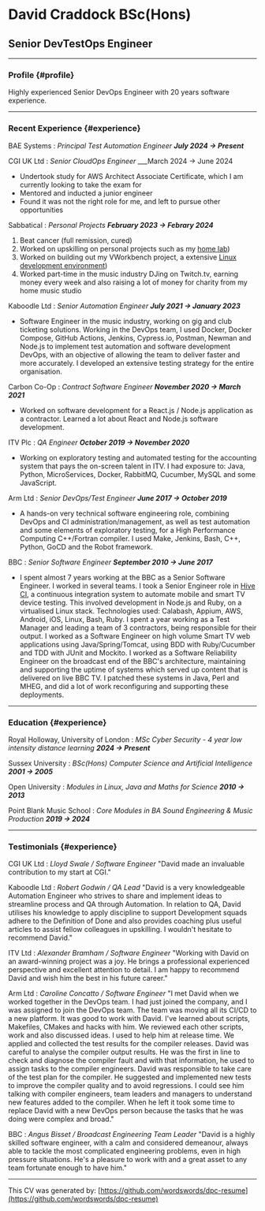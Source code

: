 # David Craddock BSc(Hons)
## Senior DevTestOps Engineer

------

### Profile {#profile}

Highly experienced Senior DevOps Engineer with 20 years software experience.

------

### Recent Experience {#experience}

BAE Systems
: *Principal Test Automation Engineer*
___July 2024 -> Present___

CGI UK Ltd
: *Senior CloudOps Engineer*
___March 2024 -> June 2024
* Undertook study for AWS Architect Associate Certificate, which I am currently looking to take the exam for
* Mentored and inducted a junior engineer
* Found it was not the right role for me, and left to pursue other opportunities

Sabbatical
: *Personal Projects*
___February 2023 -> Febrary 2024___
1) Beat cancer (full remission, cured)
2) Worked on upskilling on personal projects such as my [home lab](https://davidcraddock.net/my-home-network/))
3) Worked on building out my VWorkbench project, a extensive [Linux development environment](https://github.com/wordswords/dotfiles.git))
4) Worked part-time in the music industry DJing on Twitch.tv, earning money every week and also raising a lot
of money for charity from my home music studio

Kaboodle Ltd
: *Senior Automation Engineer*
___July 2021 -> January 2023___
* Software Engineer in the music industry, working on gig and club ticketing
solutions. Working in the DevOps team, I used Docker, Docker Compose, GitHub Actions, Jenkins,
Cypress.io, Postman, Newman and Node.js to implement test automation and
software development DevOps, with an objective of allowing the team to deliver
faster and more accurately. I developed an extensive testing strategy for the entire organisation.

Carbon Co-Op
: *Contract Software Engineer*
___November 2020 -> March 2021___
* Worked on software development for a React.js / Node.js application as a
contractor. Learned a lot about React and Node.js software development.

ITV Plc
: *QA Engineer*
___October 2019 -> November 2020___
* Working on exploratory testing and automated testing for the accounting system
that pays the on-screen talent in ITV. I had exposure to: Java, Python, MicroServices, Docker, RabbitMQ, Cucumber,
MySQL and some JavaScript.

Arm Ltd
: *Senior DevOps/Test Engineer*
___June 2017 -> October 2019___
* A hands-on very technical software engineering role, combining DevOps and CI
administration/management, as well as test automation and some elements of
exploratory testing, for a High Performance Computing C++/Fortran compiler. I used Make, Jenkins, Bash, C++, Python, GoCD and the Robot framework.

BBC
: *Senior Software Engineer*
___September 2010 -> June 2017___
* I spent almost 7 years working at the BBC as a Senior Software Engineer. I
worked in several teams. I took a Senior Engineer role in [Hive CI](https://github.com/bbc/hive-ci), a continuous integration system to automate
mobile and smart TV device testing. This involved development in Node.js and
Ruby, on a virtualised Linux stack. Technologies used: Calabash, Appium, AWS,
Android, iOS, Linux, Bash, Ruby. I spent a year working as a Test Manager and leading a team of 3 contractors,
being responsible for their output. I worked as a Software Engineer on high volume Smart TV web applications using
Java/Spring/Tomcat, using BDD with Ruby/Cucumber and TDD with JUnit and
Mockito. I worked as a Software Reliability Engineer on the broadcast end of the BBC's
architecture, maintaining and supporting the uptime of systems which served up
content that is delivered on live BBC TV. I patched these systems in Java,
Perl and MHEG, and did a lot of work reconfiguring and supporting these
deployments.

------

### Education {#experience}

Royal Holloway, University of London
: *MSc Cyber Security - 4 year low intensity distance learning*
___2024 -> Present___

Sussex University
: *BSc(Hons) Computer Science and Artificial Intelligence*
___2001 -> 2005___

Open University
: *Modules in Linux, Java and Maths for Science*
___2010 -> 2013___

Point Blank Music School
: *Core Modules in BA Sound Engineering & Music Production*
___2019 -> 2024___

------

### Testimonials {#experience}

CGI UK Ltd
: *Lloyd Swale / Software Engineer*
"David made an invaluable contribution to my start at CGI."

Kaboodle Ltd
: *Robert Godwin / QA Lead*
"David is a very knowledgeable Automation Engineer who strives to share and
implement ideas to streamline process and QA through Automation. In relation to
QA, David utilises his knowledge to apply discipline to support Development
squads adhere to the Definition of Done and also provides coaching plus useful
articles to assist fellow colleagues in upskilling. I wouldn't hesitate to
recommend David."

ITV Ltd
: *Alexander Bramham / Software Engineer*
"Working with David on an award-winning project was a joy. He brings a
professional experienced perspective and excellent attention to detail. I am
happy to recommend David and wish him the best in his future career."

Arm Ltd
: *Caroline Concatto / Software Engineer*
"I met David when we worked together in the DevOps team. I had just joined
the company, and I was assigned to join the DevOps team. The team was moving all
its CI/CD to a new platform. It was good to work with David. I've learned about
scripts, Makefiles, CMakes and hacks with him. We reviewed each other scripts,
work and also discussed ideas. I used to help him at release time. We applied
and collected the test results for the compiler releases. David was careful to
analyse the compiler output results. He was the first in line to check and
diagnose the compiler fault and with that information, he used to assign tasks
to the compiler engineers. David was responsible to take care of the test plan
for the compiler. He suggested and implemented new tests to improve the compiler
quality and to avoid regressions. I could see him talking with compiler
engineers, team leaders and managers to understand new features added to the
compiler. When he left it took some time to replace David with a new DevOps
person because the tasks that he was doing were complex and broad."

BBC
: *Angus Bisset / Broadcast Engineering Team Leader*
"David is a highly skilled software engineer, with a calm and considered
demeanour, always able to tackle the most complicated engineering problems, even
in high pressure situations. He's a pleasure to work with and a great asset to
any team fortunate enough to have him."

------
This CV was generated by: [https://github.com/wordswords/dpc-resume](https://github.com/wordswords/dpc-resume)

